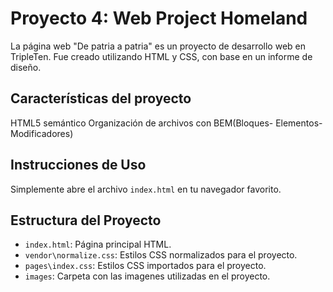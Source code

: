 #  Proyecto 4: Web Project Homeland

La página web "De patria a patria" es un proyecto de desarrollo web en TripleTen. Fue creado utilizando HTML y CSS, con base en un informe de diseño.

## Características del proyecto

HTML5 semántico
Organización de archivos con BEM(Bloques- Elementos- Modificadores)

## Instrucciones de Uso

Simplemente abre el archivo `index.html` en tu navegador favorito.

## Estructura del Proyecto

- `index.html`: Página principal HTML.
- `vendor\normalize.css`: Estilos CSS normalizados para el proyecto.
- `pages\index.css`: Estilos CSS importados para el proyecto.
- `images`: Carpeta con las imagenes utilizadas en el proyecto.

